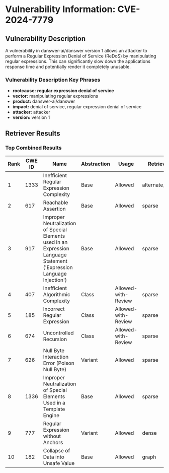 # Vulnerability Information: CVE-2024-7779

## Vulnerability Description
A vulnerability in danswer-ai/danswer version 1 allows an attacker to perform a Regular Expression Denial of Service (ReDoS) by manipulating regular expressions. This can significantly slow down the applications response time and potentially render it completely unusable.

### Vulnerability Description Key Phrases
- **rootcause:** **regular expression denial of service**
- **vector:** manipulating regular expressions
- **product:** danswer-ai/danswer
- **impact:** denial of service, regular expression denial of service
- **attacker:** attacker
- **version:** version 1

## Retriever Results

### Top Combined Results

| Rank | CWE ID | Name | Abstraction | Usage  | Retrievers | Individual Scores |
|------|--------|------|-------------|-------|------------|-------------------|
| 1 | 1333 | Inefficient Regular Expression Complexity | Base | Allowed | alternate_terms | 1.000 |
| 2 | 617 | Reachable Assertion | Base | Allowed | sparse | 0.264 |
| 3 | 917 | Improper Neutralization of Special Elements used in an Expression Language Statement ('Expression Language Injection') | Base | Allowed | sparse | 0.239 |
| 4 | 407 | Inefficient Algorithmic Complexity | Class | Allowed-with-Review | sparse | 0.236 |
| 5 | 185 | Incorrect Regular Expression | Class | Allowed-with-Review | sparse | 0.234 |
| 6 | 674 | Uncontrolled Recursion | Class | Allowed-with-Review | sparse | 0.233 |
| 7 | 626 | Null Byte Interaction Error (Poison Null Byte) | Variant | Allowed | sparse | 0.227 |
| 8 | 1336 | Improper Neutralization of Special Elements Used in a Template Engine | Base | Allowed | sparse | 0.226 |
| 9 | 777 | Regular Expression without Anchors | Variant | Allowed | dense | 0.500 |
| 10 | 182 | Collapse of Data into Unsafe Value | Base | Allowed | graph | 0.002 |

